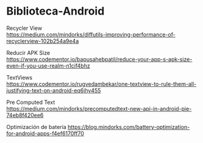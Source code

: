 # Biblioteca-Android

Recycler View<br>
 https://medium.com/mindorks/diffutils-improving-performance-of-recyclerview-102b254a9e4a
 
 Reducir APK Size <br>
 https://www.codementor.io/bapusahebpatil/reduce-your-app-s-apk-size-even-if-you-use-realm-n1cif4bhz

TextViews <br>
https://www.codementor.io/rugvedambekar/one-textview-to-rule-them-all-justifying-text-on-android-eq6ihy455

Pre Computed Text <br>
https://medium.com/mindorks/precomputedtext-new-api-in-android-pie-74eb8f420ee6

Optimización de batería
https://blog.mindorks.com/battery-optimization-for-android-apps-f4ef6170ff70
